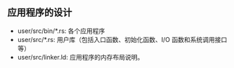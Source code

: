 ## 应用程序的设计

* user/src/bin/*.rs: 各个应用程序
* user/src/*.rs: 用户库（包括入口函数、初始化函数、I/O 函数和系统调用接口等）
* user/src/linker.ld: 应用程序的内存布局说明。

